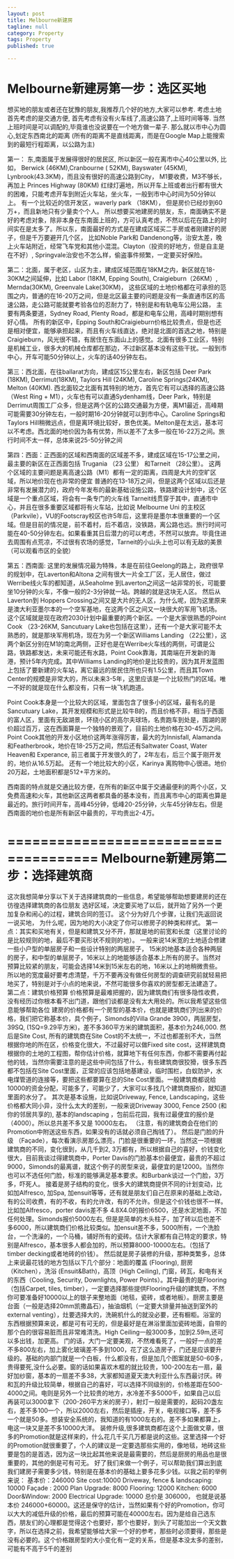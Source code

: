 ```yaml
---
layout: post
title: Melbourne新建房
tagline: null
category: Property
tags: Property
published: true

---
```


Melbourne新建房第一步：选区买地 
=====================================

想买地的朋友或者还在犹豫的朋友,我推荐几个好的地方,大家可以参考. 考虑土地首先考虑的是交通方便, 首先考虑有没有火车线了,高速公路了,上班时间等等. 当然上班时间是可以调配的,毕竟谁也没说要在一个地方做一辈子. 那么就以市中心为圆心,划定东西南北的距离 (所有的距离不是直线距离，而是在Google Map上能搜索到的最短行程距离，以公路为主)

第一： 东,南面属于发展得很好的居民区, 所以新区一般在离市中心40公里以外, 比如， Berwick (46KM),Cranbourne ( 52KM),  Bayswater (45KM),  Lynbrook(43.3KM)，而且没有很好的高速公路到City， M1要收费，M3不够长，再加上 Princes Highway (80KM) 红绿灯遍地，所以开车上班或者出行都有很大的困难，只能考虑开车到附近火车站，坐火车，一般到市中心时间为50分钟以上。 有一个比较近的信开发区，waverly park （18KM）， 但是房价已经炒到60万+，而且新地只有少量卖个个人。 所以想要买地建房的朋友，东，南面确实不是好的考虑对象，除非本身在东南面上班的，方可认真考虑，不然以后花在路上的时间实在是太多了。所以东，南面最好的方式是在建成区域买二手房或者刚建好的房子，但是千万要避开几个区， 比如Noble Park和 Dandenong等，治安太差，晚上火车站附近，经常飞车党和其他小混混。Clayton（投资的好地方，但是自主是在不好）, Springvale治安也不怎么样，偷盗事件频繁，一定要买好保险。

第二：北面，属于老区，山区为主，建成区域范围在18KM之内，新区就在18-30KM之间延伸，比如 Labor (18KM, Epping South), Craigieburn（26KM）, Mernda(30KM), Greenvale Lake(30KM)， 这些区域的土地价格都在可承担的范围之内，普通的在16-20万之间，但是北区最主要的问题是没有一条直通市区的高速公路，走公路可能就要考验各位的忍耐力了，特别是和有轨电车公用公路， 主要有两条要道，Sydney Road, Plenty Road，都是和电车公用，高峰时期别想有好心情。 所有的新区中，Epping South和Craigieburn价格比较贵点，但是也还是相对便宜，能够承担起来，而且有火车线直达，绝对是北面的首选之地，特别是Craigieburn，风光很不错，有居住在东面山上的感觉。北面有很多工业区，特别是机械工业，很多大的机械仓库都在那边，不过新区基本没有这些干扰。一般到市中心，开车可能50分钟以上，火车的话40分钟左右。

第三：西北面，在往ballarat方向，建成区15公里左右，新区包括 Deer Park (18KM), Derrimut(18KM), Taylors Hill (24KM), Caroline Springs(24KM), Melton (40KM). 西北面较之北面有其特别的地方，首先它有可以选择的高速公路 （West Ring + M1），火车也有可以直通Sydenham线，Deer Park，特别是Derrimut周围工厂众多，但是这两个区的公路交通最为方便，离M1最近，高峰期可能需要30分钟左右，一般时期16-20分钟就可以到市中心。Caroline Springs和Taylors Hill稍微远点，但是离环境比较好，景色优美。Melton是在太远，基本可以不考虑。西北面的地价因为各有优势，所以差不了太多一般在16-22万之间。旅行时间不太一样，总体来说25-50分钟之间

第四：西面：正西面的区域和西南面的区域差不多，建成区域在15-17公里之间，最主要的新区在正西面包括 Trugania （23 公里） 和Tarneit （28公里）。 这两个区域的主要问题是离高速公路（M1）都有一定的距离，四周是大片的空旷区域，所以地价现在也非常的便宜 普通的在13-18万之间，但是这两个区域以后还是非常有发展潜力的，政府今年发布的最新基础设施公路，铁路建设计划中，这个区域是一个重点区域，将会有一条专门的火车线 Tarneit线贯穿于其中，直通市中心，并且在很多重要区域都将有火车站，比如说 Melbourne Uni 的主校区 （Parkvile），VU的Footscray校区也许5年后，这里将是墨尔本很重要的一个区域。但是目前的情况是，前不着村，后不着店，没铁路，离公路也远。旅行时间可能在40-50分钟左右。如果看重其日后潜力的可以考虑，不然可以放弃。毕竟住进去周围有点荒凉，不过很有农场的感觉，Tarneit的小山头上也可以有无敌的美景（可以观看市区的全貌）

第五：西南面: 这里的发展情况最为特殊，本是在前往Geelong的路上，政府很早的规划中，在Laverton和Altona 之间有很大一片全工厂区，无人居住，做过Werribe线火车的都知道，从Seaholme 到Laverton之间这一站非常的长，可能要坐10分钟的火车，不像一般的2-3分钟就一站。跨越的就是这块无人区。 然后从Laverton到 Hoppers Crossing之间又是大片的无人区，为什么呢，因为这里原来是澳大利亚墨尔本的一个空军基地，在这两个区之间又一块很大的军用飞机场。 这个区域就是现在政府2030计划中最重要的两个新区。一个是大家很熟悉的Point Cook （23-26KM, Sancutuary Lake也包括在这里），还有一个是大家可能不太熟悉的，就是那块军用机场，现在为另一个新区Williams Landing （22公里），这两个新区分别在M1的南北两侧，正好也是在Werribe火车线的两侧，可谓是公路，铁路都发达，未来可能还有水路，Point Cook靠海，其南端在开发新的海港，预计5年内完成。其中Williams Landing的地价是比较贵的，因为其开发蓝图上包括了要新建的火车站，离它最远的居民住所也只有1.5公里，而且其Town Center的规模是非常大的，所以未来3-5年，这里应该是一个比较热门的区域。唯一不好的就是现在什么都没有，只有一块飞机跑道。

Point Cook本身是一个比较大的区域，里面包含了很多小的区域，最有名的是Sancutuary Lake，其开发规模和形式是比较牛B的，而且价格不菲，相当于西面的富人区，里面有无敌湖景，环绕小区的高尔夫球场，名贵跑车到处是，围湖的房价超过百万，这在西面算是一个独特的景观了，目前的土地价格在30-45万之间。Point Cook其他的开发小区地价这两年涨得厉害，最大的为Innisfall, Alamanda和Featherbrook，地价在18-25万之间，然后还有Saltwater Coast, Water Heaven和  Experance, 前三者属于开发很久的了，2年左右，后三个属于刚开发的，地价从16.5万起。 还有一个地比较大的小区，Karinya 离购物中心很进。地价20万起，土地面积都是512+平方米的。

西南面的特点就是交通比较方便，在所有的新区中属于交通最便利的两个小区，又免费高速和火车，其他新区这两者都具备的基本没有，而且离市中心的距离也算是最近的。旅行时间开车，高峰45分钟，低峰20-25分钟，火车45分钟左右。但是西南面的地价也是所有新区中最贵的，平均贵出2-4万。


=====================================
Melbourne新建房第二步：选择建筑商
=====================================

这次我想简单分享以下关于选择建筑商的一些信息，希望能够帮助想要建房的还在彷徨选择建筑商的各位朋友
选好区域，决定要买地了以后，就开始了另外一个更加复杂和闹心的过程，建筑合同的签订。 这个分为好几个步骤，让我们先返回说一说买地， 为什么呢，因为地的大小决定了你可以修房子的种类和样式。
第一点：其实和买地有关，但是和建筑又分不开，那就是地的前宽和长度（这里讨论的是比较规则的地，最后不要买形状不规则的地）。 一般来说14米宽的土地适合修建一些小户型的单层房子和一些设计特别的两层房子， 15米的地基本适合各种两层的房子，和中型的单层房子，16米以上的地能够适合基本上所有的房子。当然对预算比较紧的朋友，可能会选择14米到15米左右的地，16米以上的地稍微贵些。所以地的宽度最好要考虑清楚，千万不要再没有做任何房型的调查研究前就轻易把地买了，特别是对于小点的地来说，不然可能很多你喜欢的房型都无法建造了。
第二点：建筑价格预算
价格预算是最难把握的，因为建筑商们有很多隐性收费，没有经历过你根本看不出门道，跟他们谈都是没有太大用处的。所以我希望这些信息能够帮助各位
建房的价格都有一个房型的基本价，也就是建筑商们列出来的价格，我们把它称基本价，具个例子，Simonds的Villa Grande 3900，两层房型，39SQ, (1SQ=9.29平方米)，差不多360平方米的建筑面积，基本价为246,000.
然后是Site Cost, 所有的建筑商在Site Cost的不太统一，不过也都差别不大，当然根据你地的所在区，价格变化很大，不过最好可以做Fixed site cost，这样建筑商根据你的土地的工程图，帮你估计价格，就算地下有任何东西，你都不需要再付起他的钱，当然你需要注意的是这些中间包括了什么，有些建筑商很狡猾，很多东西都不包括在Site Cost里面，正常的应该包括地基建设，临时围栏，白蚁防护，水电煤管道的连接等，要把这些都要算在总的Site Cost里面。一般建筑商都说给10000的资金分配，可能多了，可能少了，大家可以多找几个建筑商报价，就知道里面的水分了。
其次是基本设施，比如说Driveway, Fence, Landscaping，这些价格都大同小异，没什么太大的差别，一般来说Driveway 3000, Fence 2500 (和你的邻居共享的), 基本的landscaping ，包前后花园，我有过最便宜的报价是（4000）。所以总共差不多又是 10000左右。 （注意，有的建筑商会在他们的Promotion中附送这些东西，如果没有的话就必须自己掏钱了）。
然后是门脸的升级 （Façade），每次看演示房那么漂亮，门脸是很重要的一环，当然这一项根据建筑商的不同，变化很到，从几千到2, 3万都有，所以根据自己的喜好，价钱变化很大，目前我谈过得建筑商中，Porter Davis的门脸基本价最便宜，最贵的不超过9000，Simonds的最离谱，就这个例子的房型来说，最便宜的是12000。当然你也可以不选任何门脸，标准的能够满足基本要求。和Burbank谈过一个门脸，3万多，吓死人。
接着是房子结构的变化，很多大的建筑商提供不同的计划变动，比如加Alfresco, 加Spa, 加ensuit等等，还有就是朋友们自己在原来的基础上改动，有的公司收费，有的不收，有的允许改，有的不允许。但是这个价钱也很不一样。比如加Alfresco，porter davis差不多 4.8X4.0的报价6500，还是水泥地面，不加任何处理。Simonds报价5000左右, 但是是简单的木头柱子，加了砖以后也差不多6000，所以建筑商们价格比较类似。加ensuit差不多，5000所有，一个洗脸台，一个洗澡的，一个马桶，铺好所有的瓷砖。估计大家都有自己特定的要求，特别是Alfresco，基本很多人都会加的，所以预算8000-10000左右。（包括了timber decking或者地砖的价钱）。
然后就是房子装修的升级，那种类繁多，总体上来说最花钱的地方包括以下几个部分：地面的覆盖 (Flooring), 厨房 （Kitchen），洗浴 (Ensuit&amp;Bath)，高顶（High Ceiling), 门窗，砖瓦，和电有关的东西（Cooling, Security, Downlights, Power Points）。其中最贵的是Flooring （包括Carpet, tiles, timber），一定要选择那些提供Flooring升级的建筑商，不然你可要准备好10000以上的银子来整地面（地毯，瓷砖，或者地板）。厨房主要是台面（一般是选择20mm凯撒晶石），抽油烟机（一定要大排量并抽送到室外的 external venting），灶要选择大的，洗碗机什么的就没必要，还有橱柜。浴室的东西根据预算来说，都是可有可无的，但是最好是在淋浴里面加瓷砖地面，自带的那个白的很容易脏而且非常难清洗。High Ceiling一般3000多，加到2.59m,还可以多出钱，加更高。 门的话，大门一定要美观，不然难看死了，一般好一点的差不多800左右，加上雾化玻璃差不多到1000，花了这么造房子，门还是应该要升级的。基础的内部门就是一个白板，什么都没有，但是加几个图案就是50-60多，贵得要死,没什么必要。窗的话如果喜欢木框的就比较贵，100-200左右一扇，最好加纱窗，基本的一扇差不多38，大家都知道夏天澳大利亚什么东西最讨厌。砖和瓦的升级比较简单，根据自己的喜好，可以选择不同级别的，价格差距在500-4000之间。电则是另外一个比较贵的地方，水冷差不多5000千，如果自己以后再装可以3000拿下（200-260平方米的房子），射灯一般是需要的，起码20盏左右，差不多100一个，所以2000左右，然后是插座，开关，电视接口等，差不多一个就是50多。想装安全系统的，我知道的有1000左右的。差不多如果都算上，电这一块又是差不多10000大洋。
装修升级,很多建筑商都在这个上面做文章，很多的Promotion就是这样来的，什么花几千买几万都是说的这些。这里选择一个好的Promotion就很重要了，个人的建议是一定要选那些实用的，像地毯，地砖这些要是包的是首选，因为这一块比起其他来说是最需要的，然后是厨房的用品也是很重要的，其他的倒是可有可无。
好了我们来做一个例子，可以帮助我们算出到底我们建房子需要多少钱，特别是在基本价的基础上要多花多少钱。以我之前的举例来说：
基本价：246000
Site cost:10000
Driveway, fence & landscaping: 10000
Façade : 2000
Plan Upgrade: 8000
Flooring: 12000
Kitchen: 6000
Door&Window: 2000
Electrical Upgrade: 10000
总价是 306000， 也就是说基本价 246000+60000。这还是保守的估计，当然如果有个好的Promotion，你可以大大的减低升级的价格，最后的预算可能在40000左右。因为是给自己选东西，朋友们的心理都是觉得这个也要好，那个也要好，到头了可能加出一个天文数字，所以在选择之前，我希望能够给大家一个好的参考，那些时必须要得，那些是没有必要的。这个价格跟房型的大小变化有一定的关系，但是基本没太多的差别，可能有不高于5千的差别